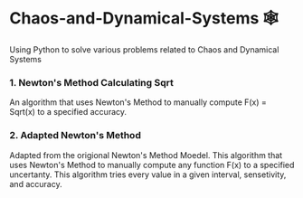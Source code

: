 # Chaos-and-Dynamical-Systems :spider_web:
Using Python to solve various problems related to Chaos and Dynamical Systems
### 1. Newton's Method Calculating Sqrt
An algorithm that uses Newton's Method to manually compute F(x) = Sqrt(x) to a specified accuracy.
### 2. Adapted Newton's Method
Adapted from the origional Newton's Method Moedel. This algorithm that uses Newton's Method to manually compute any function F(x) to a specified uncertanty. This algorithm tries every value in a given interval, sensetivity, and accuracy.

